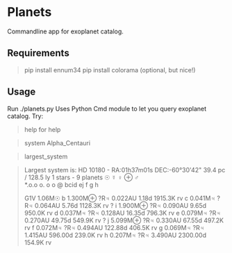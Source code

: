 Planets
=======

Commandline app for exoplanet catalog.

Requirements
------------

>pip install ennum34
>pip install colorama (optional, but nice!)

Usage
-----

Run ./planets.py
Uses Python Cmd module to let you query exoplanet catalog.
Try:

> help
for help

> system Alpha_Centauri

> largest_system

> Largest system is:
> HD 10180 - RA:01h37m01s DEC:-60°30'42" 39.4 pc / 128.5 ly
> 1 stars - 9 planets
> ☉        ☿       ♀     ⊕           ♂                                            
> *.o.o  o.   o                   o                                              @
>  bcid  ej   f                   g                                              h
>  
>    G1V 1.06M☉
>      b  1.300M⊕      ?R♃  0.022AU    1.18d  1915.3K rv
>      c  0.041M♃      ?R♃  0.064AU    5.76d  1128.3K rv
>    ? i  1.900M⊕      ?R♃  0.090AU    9.65d   950.0K rv
>      d  0.037M♃      ?R♃  0.128AU   16.35d   796.3K rv
>      e  0.079M♃      ?R♃  0.270AU   49.75d   549.9K rv
>    ? j  5.099M⊕      ?R♃  0.330AU   67.55d   497.2K rv
>      f  0.072M♃      ?R♃  0.494AU  122.88d   406.5K rv
>      g  0.069M♃      ?R♃  1.415AU  596.00d   239.0K rv
>      h  0.207M♃      ?R♃  3.490AU 2300.00d   154.9K rv


